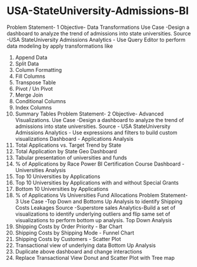# USA-StateUniversity-Admissions-BI

Problem Statement- 1
Objective- Data Transformations
Use Case -Design a dashboard to analyze the trend of admissions into state universities.
Source -USA StateUniversity Admissions
Analytics - Use Query Editor to perform data modeling by apply transformations like
1. Append Data
2. Split Data
3. Column Formatting
4. Fill Columns
5. Transpose Table
6. Pivot / Un Pivot
7. Merge Join
8. Conditional Columns
9. Index Columns
10. Summary Tables
Problem Statement- 2
Objective- Advanced Visualizations.
Use Case -Design a dashboard to analyze the trend of admissions into state universities.
Source - USA StateUniversity Admissions
Analytics - Use expressions and filters to build custom visualizations
Dashboard - Applications Analysis
1. Total Applications vs. Target Trend by State
2. Total Application by State Geo Dashboard
3. Tabular presentation of universities and funds
4. % of Applications by Race
Power BI Certification Course
Dashboard - Universities Analysis
5. Top 10 Universities by Applications
6. Top 10 Universities by Applications with and without Special Grants
7. Bottom 10 Universities by Applications
8. % of Applications Vs Universities Fund Allocations
Problem Statement- 3
Use Case -Top Down and Bottoms Up Analysis to identify Shipping Costs Leakages
Source -Superstore sales
Analytics-Build a set of visualizations to identify underlying outliers and flip same set of visualizations to perform bottom up analysis.
Top Down Analysis
1. Shipping Costs by Order Priority - Bar Chart
2. Shipping Costs by Shipping Mode - Funnel Chart
3. Shipping Costs by Customers - Scatter Plot
4. Transactional view of underlying data
Bottom Up Analysis
1. Duplicate above dashboard and change interactions
2. Replace Transactional View Donut and Scatter Plot with Tree map

